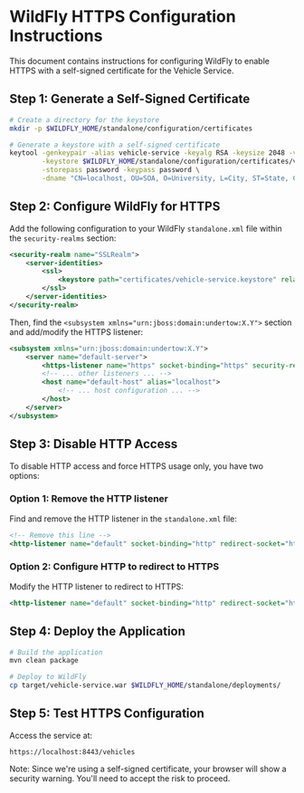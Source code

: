 # WildFly HTTPS Configuration Instructions

This document contains instructions for configuring WildFly to enable HTTPS with a self-signed certificate for the Vehicle Service.

## Step 1: Generate a Self-Signed Certificate

```bash
# Create a directory for the keystore
mkdir -p $WILDFLY_HOME/standalone/configuration/certificates

# Generate a keystore with a self-signed certificate
keytool -genkeypair -alias vehicle-service -keyalg RSA -keysize 2048 -validity 365 \
        -keystore $WILDFLY_HOME/standalone/configuration/certificates/vehicle-service.keystore \
        -storepass password -keypass password \
        -dname "CN=localhost, OU=SOA, O=University, L=City, ST=State, C=RU"
```

## Step 2: Configure WildFly for HTTPS

Add the following configuration to your WildFly `standalone.xml` file within the `security-realms` section:

```xml
<security-realm name="SSLRealm">
    <server-identities>
        <ssl>
            <keystore path="certificates/vehicle-service.keystore" relative-to="jboss.server.config.dir" keystore-password="password" alias="vehicle-service" key-password="password"/>
        </ssl>
    </server-identities>
</security-realm>
```

Then, find the `<subsystem xmlns="urn:jboss:domain:undertow:X.Y">` section and add/modify the HTTPS listener:

```xml
<subsystem xmlns="urn:jboss:domain:undertow:X.Y">
    <server name="default-server">
        <https-listener name="https" socket-binding="https" security-realm="SSLRealm" enable-http2="true"/>
        <!-- ... other listeners ... -->
        <host name="default-host" alias="localhost">
            <!-- ... host configuration ... -->
        </host>
    </server>
</subsystem>
```

## Step 3: Disable HTTP Access

To disable HTTP access and force HTTPS usage only, you have two options:

### Option 1: Remove the HTTP listener
Find and remove the HTTP listener in the `standalone.xml` file:

```xml
<!-- Remove this line -->
<http-listener name="default" socket-binding="http" redirect-socket="https" enable-http2="true"/>
```

### Option 2: Configure HTTP to redirect to HTTPS
Modify the HTTP listener to redirect to HTTPS:

```xml
<http-listener name="default" socket-binding="http" redirect-socket="https" enable-http2="true" redirect-to-https="true"/>
```

## Step 4: Deploy the Application

```bash
# Build the application
mvn clean package

# Deploy to WildFly
cp target/vehicle-service.war $WILDFLY_HOME/standalone/deployments/
```

## Step 5: Test HTTPS Configuration

Access the service at:
```
https://localhost:8443/vehicles
```

Note: Since we're using a self-signed certificate, your browser will show a security warning. You'll need to accept the risk to proceed.